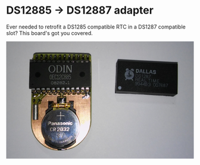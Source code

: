 # DS12885 -> DS12887 adapter

Ever needed to retrofit a DS1285 compatible RTC in a DS1287 compatible slot? This board's got you covered.

![adapter](./adapter.png)
